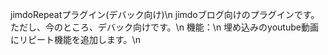 jimdoRepeatプラグイン(デバック向け)\n
jimdoブログ向けのプラグインです。ただし、今のところ、デバック向けです。\n
機能：\n
埋め込みのyoutube動画にリピート機能を追加します。\n



